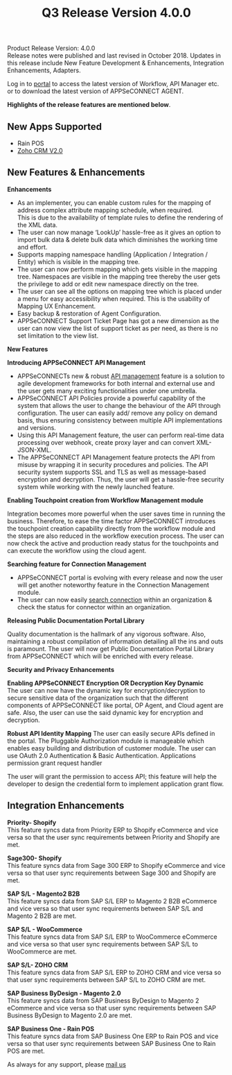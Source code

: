 ﻿---
title: "Q3 Release Version 4.0.0"
toc: true
tag: developers
category: "release-notes"
menus: 
    2018Release:
        title: "Q3 V 4.0.0"
        weight: 2
        icon: fa fa-wpexplorer
        identifier: 2018Q3Release
---
Product Release Version: 4.0.0     
Release notes were published and last revised in October 2018. 
Updates in this release include New Feature Development & Enhancements, 
Integration Enhancements, Adapters.  

Log in to [portal](https://portal.appseconnect.com/Account/Login?ReturnUrl=%2f#!) to access the latest version of Workflow, 
API Manager etc. or to download the latest version of APPSeCONNECT AGENT.
    
**Highlights of the release features are mentioned below**.  

## New Apps Supported  

* Rain POS  
* [Zoho CRM V2.0](/connectors/zohocrmv2/)  

## New Features & Enhancements  

**Enhancements**    


* As an implementer, you can enable custom rules for the mapping of address complex attribute mapping schedule, when required.   
This is due to the availability of template rules to define the rendering of the XML data.    
* The user can now manage ‘LookUp’ hassle-free as it gives an option to import bulk data & delete bulk data which diminishes the working time and effort.    
* Supports mapping namespace handling (Application / Integration / Entity) which is visible in the mapping tree.    
* The user can now perform mapping which gets visible in the mapping tree. Namespaces are visible in the mapping tree thereby the user gets the privilege to add or edit new namespace directly on the tree.    
* The user can see all the options on mapping tree which is placed under a menu for easy accessibility when required. This is the usability of Mapping UX Enhancement.    
* Easy backup & restoration of Agent Configuration.
* APPSeCONNECT Support Ticket Page has got a new dimension as the user can now view the list of support ticket as per need, as there is no set limitation to the view list.  

**New Features**

**Introducing APPSeCONNECT API Management**

* APPSeCONNECTs new & robust [API management](/api-management/overview/) feature is a solution to agile development frameworks for both internal and external use and the user gets many exciting functionalities under one umbrella.  
* APPSeCONNECT API Policies provide a powerful capability of the system that allows the user to change the behaviour of the API through configuration. The user can easily add/ remove any policy on demand basis, thus ensuring consistency between multiple API implementations and versions.  
* Using this API Management feature, the user can perform real-time data processing over webhook, create proxy layer and can convert XML-JSON-XML.  
* The APPSeCONNECT API Management feature protects the API from misuse by wrapping it in security procedures and policies. The API security system supports SSL and TLS as well as message-based encryption and decryption. Thus, the user will get a hassle-free security system while working with the newly launched feature.  

**Enabling Touchpoint creation from Workflow Management module**

Integration becomes more powerful when the user saves time in running the business. Therefore, to ease the time factor APPSeCONNECT introduces the touchpoint creation capability directly from the workflow module and the steps are also reduced in the workflow execution process.
The user can now check the active and production ready status for the touchpoints and can execute the workflow using the cloud agent.

**Searching feature for Connection Management**

* APPSeCONNECT portal is evolving with every release and now the user will get another noteworthy feature in the Connection Management module.
* The user can now easily [search connection](/getting%20started/configurations-for-integration/#configuring-connector-while-creating-connection) within an organization & check the status for connector within an organization.

**Releasing Public Documentation Portal Library**

Quality documentation is the hallmark of any vigorous software. Also, maintaining a robust compilation of information detailing all the ins and outs is paramount. The user will now get Public Documentation Portal Library from APPSeCONNECT which will be enriched with every release.

**Security and Privacy Enhancements**
 
**Enabling APPSeCONNECT Encryption OR Decryption Key Dynamic**    
The user can now have the dynamic key for encryption/decryption to secure sensitive 
data of the organization such that the different components of APPSeCONNECT like 
portal, OP Agent, and Cloud agent are safe. Also, the user can use the said dynamic
 key for encryption and decryption.

**Robust API Identity Mapping**
The user can easily secure APIs defined in the portal. The Pluggable Authorization module is manageable which enables easy building and distribution of customer module. The user can use OAuth 2.0 Authentication & Basic Authentication.
Applications permission grant request handler

The user will grant the permission to access API; this feature will help the 
developer to design the credential form to implement application grant flow.


## Integration Enhancements

**Priority- Shopify**    
This feature syncs data from Priority ERP to Shopify eCommerce and vice versa so that the user sync requirements between Priority and Shopify are met.

**Sage300- Shopify**     
This feature syncs data from Sage 300 ERP to Shopify eCommerce and vice versa so that user sync requirements between Sage 300 and Shopify are met. 

**SAP S/L - Magento2 B2B**     
This feature syncs data from SAP S/L ERP to Magento 2 B2B eCommerce and vice versa so that user sync requirements between SAP S/L and Magento 2 B2B are met.

**SAP S/L - WooCommerce**     
This feature syncs data from SAP S/L ERP to WooCommerce eCommerce and vice versa so that user sync requirements between SAP S/L to WooCommerce are met. 

**SAP S/L- ZOHO CRM**     
This feature syncs data from SAP S/L ERP to ZOHO CRM and vice versa so that user sync requirements between SAP S/L to ZOHO CRM are met.

**SAP Business ByDesign - Magento 2.0**     
This feature syncs data from SAP Business ByDesign to Magento 2 eCommerce and vice versa so that user sync requirements between SAP Business ByDesign to Magento 2.0 are met. 

**SAP Business One - Rain POS**     
This feature syncs data from SAP Business One ERP to Rain POS and vice versa so that user sync requirements between SAP Business One to Rain POS are met. 

 As always for any support, please [mail us](support@appseconnect.com) 

